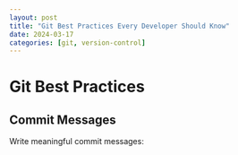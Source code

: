 ```yaml
---
layout: post
title: "Git Best Practices Every Developer Should Know"
date: 2024-03-17
categories: [git, version-control]
---
```


# Git Best Practices

## Commit Messages
Write meaningful commit messages: 